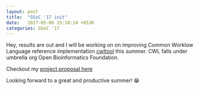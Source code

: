 ```yaml
---
layout: post
title:  "GSoC '17 init"
date:   2017-05-06 15:10:24 +0530
categories: GSoC '17
---
```

Hey, results are out and I will be working on on improving Common Worklow Language reference implementation [cwltool](github.com/common-workflow-language/cwltool) this summer. CWL falls under umbrella org Open Bioinformatics Foundation.

Checkout my [project proposal here](https://summerofcode.withgoogle.com/projects/#5468194121711616)

Looking forward to a great and productive summer! :grin: